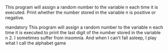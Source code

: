 This program will assign a random number to the variable n each time it is executed. Print whether the number stored in the variable n is positive or negative.

mandatory
This program will assign a random number to the variable n each time it is executed.to print the last digit of the number stored in the variable n
2. I sometimes suffer from insomnia. And when I can't fall asleep, I play what I call the alphabet game

